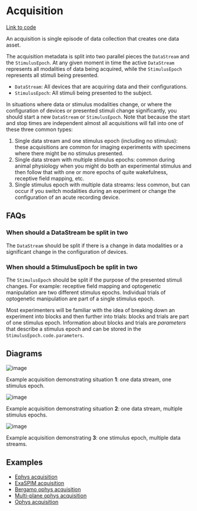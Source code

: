 # Acquisition

[Link to code](https://github.com/AllenNeuralDynamics/aind-data-schema/blob/dev/src/aind_data_schema/core/acquisition.py)

An acquisition is single episode of data collection that creates one data asset.

The acquisition metadata is split into two parallel pieces the `DataStream` and the `StimulusEpoch`. At any given moment in time the active `DataStream` represents all modalities of data being acquired, while the `StimulusEpoch` represents all stimuli being presented.

- `DataStream`: All devices that are acquiring data and their configurations.
- `StimulusEpoch`: All stimuli being presented to the subject.

In situations where data or stimulus modalities change, or where the configuration of devices or presented stimuli change significantly, you should start a new `DataStream` or `StimulusEpoch`. Note that because the start and stop times are independent almost all acquisitions will fall into one of these three common types:

1. Single data stream and one stimulus epoch (including no stimulus): these acquisitions are common for imaging experiments with specimens where there might be no stimulus presented.
2. Single data stream with multiple stimulus epochs: common during animal physiology when you might do both an experimental stimulus and then follow that with one or more epochs of quite wakefulness, receptive field mapping, etc.
3. Single stimulus epoch with multiple data streams: less common, but can occur if you switch modalities during an experiment or change the configuration of an acute recording device.

## FAQs

### When should a DataStream be split in two

The `DataStream` should be split if there is a change in data modalities or a significant change in the configuration of devices.

### When should a StimulusEpoch be split in two

The `StimulusEpoch` should be split if the purpose of the presented stimuli changes. For example: receptive field mapping and optogenetic manipulation are two different stimulus epochs. Individual trials of optogenetic manipulation are part of a single stimulus epoch.

Most experimenters will be familiar with the idea of breaking down an experiment into blocks and then further into trials: blocks and trials are part of one stimulus epoch. Information about blocks and trials are *parameters* that describe a stimulus epoch and can be stored in the `StimulusEpoch.code.parameters`.

## Diagrams

![image](_static/session_image_1.png)

Example acquisition demonstrating situation **1**: one data stream, one stimulus epoch.

![image](_static/session_image_3.png)

Example acquisition demonstrating situation **2**: one data stream, multiple stimulus epochs.

![image](_static/session_image_2.png)

Example acquisition demonstrating **3**: one stimulus epoch, multiple data streams.

## Examples

- [Ephys acquisition](https://github.com/AllenNeuralDynamics/aind-data-schema/blob/dev/examples/ephys_acquisition.py)
- [ExaSPIM acquisition](https://github.com/AllenNeuralDynamics/aind-data-schema/blob/dev/examples/exaspim_acquisition.py)
- [Bergamo ophys acquisition](https://github.com/AllenNeuralDynamics/aind-data-schema/blob/dev/examples/bergamo_ophys_acquisition.py)
- [Multi-plane ophys acquisition](https://github.com/AllenNeuralDynamics/aind-data-schema/blob/dev/examples/multiplane_ophys_acquisition.py)
- [Ophys acquisition](https://github.com/AllenNeuralDynamics/aind-data-schema/blob/dev/examples/ophys_acquisition.py)
